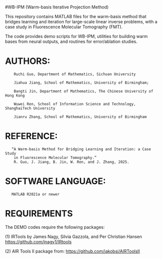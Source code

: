 #WB-IPM (Warm-basis Iterative Projection Method)

This repository contains MATLAB files for the warm-basis method that bridges
learning and iteration for large-scale linear inverse problems, with a case 
study in Fluorescence Molecular Tomography (FMT). 

The code provides demo scripts for WB-IPM, utilities for building warm bases 
from neural outputs, and routines for error/ablation studies.

# AUTHORS:

        Ruchi Guo, Department of Mathematics, Sichuan University

        Jiahua Jiang, School of Mathematics, University of Birmingham; 

        Bangti Jin, Department of Mathematics, The Chinese University of Hong Kong

        Wuwei Ren, School of Information Science and Technology, ShanghaiTech University

        Jianru Zhang, School of Mathematics, University of Birmingham
   
#   REFERENCE:

       “A Warm-basis Method for Bridging Learning and Iteration: a Case Study 
        in Fluorescence Molecular Tomography.”
        R. Guo, J. Jiang, B. Jin, W. Ren, and J. Zhang, 2025.

 #  SOFTWARE LANGUAGE:

       MATLAB R2021a or newer


# REQUIREMENTS
The DEMO codes require the following packages:

   (1) IRTools by James Nagy, Silvia Gazzola, and Per Christian Hansen
             https://github.com/jnagy1/IRtools

   (2) AIR Tools II package from: https://github.com/jakobsj/AIRToolsII
